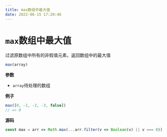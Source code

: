 ```yaml
---
title: max数组中最大值
date: 2022-06-15 17:20:46
---
```

# `max`数组中最大值

过滤原数组中所有的非假值元素，返回数组中的最大值

```js
max(array)
```

**参数**

-   `array`待处理的数组

**例子**

```js
max([0, -1, -2, -3, false])
// => 0
```

**源码**

```js
const max = arr => Math.max(...arr.filter(v => Boolean(v) || v === 0))
```